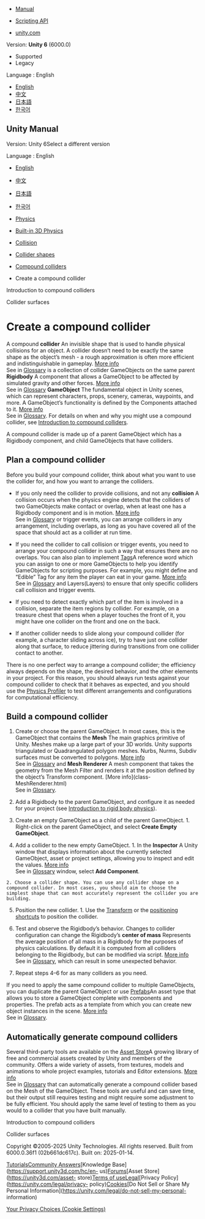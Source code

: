 [](https://docs.unity3d.com)

  * [Manual](../Manual/index.html)
  * [Scripting API](../ScriptReference/index.html)

  * [unity.com](https://unity.com/)

Version: **Unity 6** (6000.0)

  * Supported
  * Legacy

Language : English

  * [English](/Manual/create-compound-collider.html)
  * [中文](/cn/current/Manual/create-compound-collider.html)
  * [日本語](/ja/current/Manual/create-compound-collider.html)
  * [한국어](/kr/current/Manual/create-compound-collider.html)

[](https://docs.unity3d.com)

## Unity Manual

Version: Unity 6Select a different version

Language : English

  * [English](/Manual/create-compound-collider.html)
  * [中文](/cn/current/Manual/create-compound-collider.html)
  * [日本語](/ja/current/Manual/create-compound-collider.html)
  * [한국어](/kr/current/Manual/create-compound-collider.html)

  * [Physics](PhysicsSection.html)
  * [Built-in 3D Physics](PhysicsOverview.html)
  * [Collision](collision-section.html)
  * [Collider shapes](collider-shapes.html)
  * [Compound colliders](compound-colliders.html)
  * Create a compound collider

[](compound-colliders-introduction.html)

Introduction to compound colliders

[](collider-surfaces.html)

Collider surfaces

# Create a compound collider

A compound **collider** An invisible shape that is used to handle physical
collisions for an object. A collider doesn’t need to be exactly the same shape
as the object’s mesh - a rough approximation is often more efficient and
indistinguishable in gameplay. [More info](CollidersOverview.html)  
See in [Glossary](Glossary.html#Collider) is a collection of collider
GameObjects on the same parent **Rigidbody** A component that allows a
GameObject to be affected by simulated gravity and other forces. [More
info](class-Rigidbody.html)  
See in [Glossary](Glossary.html#Rigidbody) **GameObject** The fundamental
object in Unity scenes, which can represent characters, props, scenery,
cameras, waypoints, and more. A GameObject’s functionality is defined by the
Components attached to it. [More info](class-GameObject.html)  
See in [Glossary](Glossary.html#GameObject). For details on when and why you
might use a compound collider, see [Introduction to compound
colliders](compound-colliders-introduction.html).

A compound collider is made up of a parent GameObject which has a Rigidbody
component, and child GameObjects that have colliders.

## Plan a compound collider

Before you build your compound collider, think about what you want to use the
collider for, and how you want to arrange the colliders.

  * If you only need the collider to provide collisions, and not any **collision** A collision occurs when the physics engine detects that the colliders of two GameObjects make contact or overlap, when at least one has a Rigidbody component and is in motion. [More info](CollidersOverview.html)  
See in [Glossary](Glossary.html#Collision) or trigger events, you can arrange
colliders in any arrangement, including overlaps, as long as you have covered
all of the space that should act as a collider at run time.

  * If you need the collider to call collision or trigger events, you need to arrange your compound collider in such a way that ensures there are no overlaps. You can also plan to implement [Tags](Tags.html)A reference word which you can assign to one or more GameObjects to help you identify GameObjects for scripting purposes. For example, you might define and “Edible” Tag for any item the player can eat in your game. [More info](Tags.html)  
See in [Glossary](Glossary.html#Tag) and Layers(Layers) to ensure that only
specific colliders call collision and trigger events.

  * If you need to detect exactly which part of the item is involved in a collision, separate the item regions by collider. For example, on a treasure chest that opens when a player touches the front of it, you might have one collider on the front and one on the back.
  * If another collider needs to slide along your compound collider (for example, a character sliding across ice), try to have just one collider along that surface, to reduce jittering during transitions from one collider contact to another.

There is no one perfect way to arrange a compound collider; the efficiency
always depends on the shape, the desired behavior, and the other elements in
your project. For this reason, you should always run tests against your
compound collider to check that it behaves as expected, and you should use the
[Physics Profiler](ProfilerPhysics.html) to test different arrangements and
configurations for computational efficiency.

## Build a compound collider

  1. Create or choose the parent GameObject. In most cases, this is the GameObject that contains the **Mesh** The main graphics primitive of Unity. Meshes make up a large part of your 3D worlds. Unity supports triangulated or Quadrangulated polygon meshes. Nurbs, Nurms, Subdiv surfaces must be converted to polygons. [More info](mesh.html)  
See in [Glossary](Glossary.html#Mesh) and **Mesh Renderer** A mesh component
that takes the geometry from the Mesh Filter and renders it at the position
defined by the object’s Transform component. [More info](class-
MeshRenderer.html)  
See in [Glossary](Glossary.html#MeshRenderer).

  2. Add a Rigidbody to the parent GameObject, and configure it as needed for your project (see [Introduction to rigid body physics](RigidbodiesOverview.html)).
  3. Create an empty GameObject as a child of the parent GameObject. 
    1. Right-click on the parent GameObject, and select **Create Empty GameObject**.
  4. Add a collider to the new empty GameObject. 
    1. In the **Inspector** A Unity window that displays information about the currently selected GameObject, asset or project settings, allowing you to inspect and edit the values. [More info](UsingTheInspector.html)  
See in [Glossary](Glossary.html#Inspector) window, select **Add Component**.

    2. Choose a collider shape. You can use any collider shape on a compound collider. In most cases, you should aim to choose the simplest shape that can most accurately represent the collider you are building.
  5. Position the new collider. 
    1. Use the [Transform](class-Transform.html) or the [positioning shortcuts](PositioningGameObjects.html) to position the collider.
  6. Test and observe the Rigidbody’s behavior. Changes to collider configuration can change the Rigidbody’s **center of mass** Represents the average position of all mass in a Rigidbody for the purposes of physics calculations. By default it is computed from all colliders belonging to the Rigidbody, but can be modified via script. [More info](../ScriptReference/Rigidbody-centerOfMass.html)  
See in [Glossary](Glossary.html#CenterofMass), which can result in some
unexpected behavior.

  7. Repeat steps 4–6 for as many colliders as you need.

If you need to apply the same compound collider to multiple GameObjects, you
can duplicate the parent GameObject or use [Prefabs](Prefabs.html)An asset
type that allows you to store a GameObject complete with components and
properties. The prefab acts as a template from which you can create new object
instances in the scene. [More info](Prefabs.html)  
See in [Glossary](Glossary.html#Prefab).

## Automatically generate compound colliders

Several third-party tools are available on the [Asset
Store](https://assetstore.unity.com/)A growing library of free and commercial
assets created by Unity and members of the community. Offers a wide variety of
assets, from textures, models and animations to whole project examples,
tutorials and Editor extensions. [More info](AssetStore.html)  
See in [Glossary](Glossary.html#AssetStore) that can automatically generate a
compound collider based on the Mesh of the GameObject. These tools are useful
and can save time, but their output still requires testing and might require
some adjustment to be fully efficient. You should apply the same level of
testing to them as you would to a collider that you have built manually.

[](compound-colliders-introduction.html)

Introduction to compound colliders

[](collider-surfaces.html)

Collider surfaces

Copyright ©2005-2025 Unity Technologies. All rights reserved. Built from
6000.0.36f1 (02b661dc617c). Built on: 2025-01-14.

[Tutorials](https://learn.unity.com/)[Community
Answers](https://answers.unity3d.com)[Knowledge
Base](https://support.unity3d.com/hc/en-
us)[Forums](https://forum.unity3d.com)[Asset Store](https://unity3d.com/asset-
store)[Terms of
use](https://docs.unity3d.com/Manual/TermsOfUse.html)[Legal](https://unity.com/legal)[Privacy
Policy](https://unity.com/legal/privacy-
policy)[Cookies](https://unity.com/legal/cookie-policy)[Do Not Sell or Share
My Personal Information](https://unity.com/legal/do-not-sell-my-personal-
information)

[Your Privacy Choices (Cookie Settings)](javascript:void\(0\);)

